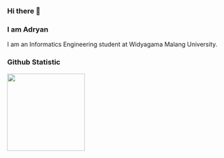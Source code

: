 ### Hi there 👋

<!--
**adryanshinta/adryanshinta** is a ✨ _special_ ✨ repository because its `README.md` (this file) appears on your GitHub profile.

Here are some ideas to get you started:

- 🔭 I’m currently working on ...
- 🌱 I’m currently learning ...
- 👯 I’m looking to collaborate on ...
- 🤔 I’m looking for help with ...
- 💬 Ask me about ...
- 📫 How to reach me: ...
- 😄 Pronouns: ...
- ⚡ Fun fact: ...
-->

### I am Adryan

I am an Informatics Engineering student at Widyagama Malang University.

### Github Statistic
<p align="left">
<a href="https://github.com/adryanshinta">
  <img height="180em" src="https://github-readme-stats-eight-theta.vercel.app/api?username=adryanshinta&show_icons=true&theme=algolia&include_all_commits=true&count_private=true"/>
</a>
</p>
